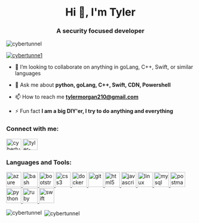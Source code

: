 <h1 align="center">Hi 👋, I'm Tyler</h1>
<h3 align="center">A security focused developer</h3>

<p align="left"> <img src="https://komarev.com/ghpvc/?username=cybertunnel&label=Profile%20views&color=0e75b6&style=flat" alt="cybertunnel" /> </p>
<p align="left"> <a href="https://twitter.com/cybertunne1" target="blank"><img src="https://img.shields.io/twitter/follow/cybertunne1?logo=twitter&style=for-the-badge" alt="cybertunne1" /></a> </p>

- 👯 I’m looking to collaborate on anything in goLang, C++, Swift, or similar languages

- 💬 Ask me about **python, goLang, C++, Swift, CDN, Powershell**

- 📫 How to reach me **tylermorgan210@gmail.com**

- ⚡ Fun fact **I am a big DIY'er, I try to do anything and everything**

<h3 align="left">Connect with me:</h3>
<p align="left">
<a href="https://twitter.com/cybertunne1" target="blank"><img align="center" src="https://cdn.jsdelivr.net/npm/simple-icons@3.0.1/icons/twitter.svg" alt="cybertunne1" height="30" width="40" /></a>
<a href="https://linkedin.com/in/tyler-morgan" target="blank"><img align="center" src="https://cdn.jsdelivr.net/npm/simple-icons@3.0.1/icons/linkedin.svg" alt="tyler-morgan" height="30" width="40" /></a>
</p>

<h3 align="left">Languages and Tools:</h3>
<p align="left"> <a href="https://azure.microsoft.com/en-in/" target="_blank"> <img src="https://www.vectorlogo.zone/logos/microsoft_azure/microsoft_azure-icon.svg" alt="azure" width="40" height="40"/> </a> <a href="https://www.gnu.org/software/bash/" target="_blank"> <img src="https://www.vectorlogo.zone/logos/gnu_bash/gnu_bash-icon.svg" alt="bash" width="40" height="40"/> </a> <a href="https://getbootstrap.com" target="_blank"> <img src="https://devicons.github.io/devicon/devicon.git/icons/bootstrap/bootstrap-plain.svg" alt="bootstrap" width="40" height="40"/> </a> <a href="https://www.w3schools.com/css/" target="_blank"> <img src="https://devicons.github.io/devicon/devicon.git/icons/css3/css3-original-wordmark.svg" alt="css3" width="40" height="40"/> </a> <a href="https://www.docker.com/" target="_blank"> <img src="https://devicons.github.io/devicon/devicon.git/icons/docker/docker-original-wordmark.svg" alt="docker" width="40" height="40"/> </a> <a href="https://git-scm.com/" target="_blank"> <img src="https://www.vectorlogo.zone/logos/git-scm/git-scm-icon.svg" alt="git" width="40" height="40"/> </a> <a href="https://www.w3.org/html/" target="_blank"> <img src="https://devicons.github.io/devicon/devicon.git/icons/html5/html5-original-wordmark.svg" alt="html5" width="40" height="40"/> </a> <a href="https://developer.mozilla.org/en-US/docs/Web/JavaScript" target="_blank"> <img src="https://devicons.github.io/devicon/devicon.git/icons/javascript/javascript-original.svg" alt="javascript" width="40" height="40"/> </a> <a href="https://www.linux.org/" target="_blank"> <img src="https://devicons.github.io/devicon/devicon.git/icons/linux/linux-original.svg" alt="linux" width="40" height="40"/> </a> <a href="https://www.mysql.com/" target="_blank"> <img src="https://devicons.github.io/devicon/devicon.git/icons/mysql/mysql-original-wordmark.svg" alt="mysql" width="40" height="40"/> </a> <a href="https://postman.com" target="_blank"> <img src="https://www.vectorlogo.zone/logos/getpostman/getpostman-icon.svg" alt="postman" width="40" height="40"/> </a> <a href="https://www.python.org" target="_blank"> <img src="https://devicons.github.io/devicon/devicon.git/icons/python/python-original.svg" alt="python" width="40" height="40"/> </a> <a href="https://www.ruby-lang.org/en/" target="_blank"> <img src="https://devicons.github.io/devicon/devicon.git/icons/ruby/ruby-original-wordmark.svg" alt="ruby" width="40" height="40"/> </a> <a href="https://developer.apple.com/swift/" target="_blank"> <img src="https://devicons.github.io/devicon/devicon.git/icons/swift/swift-original-wordmark.svg" alt="swift" width="40" height="40"/> </a> </p>

<p><img align="left" src="https://github-readme-stats.vercel.app/api/top-langs?username=cybertunnel&show_icons=true&locale=en&layout=compact" alt="cybertunnel" /></p>

<p>&nbsp;<img align="center" src="https://github-readme-stats.vercel.app/api?username=cybertunnel&show_icons=true&locale=en" alt="cybertunnel" /></p>

